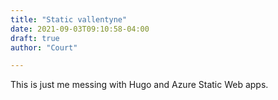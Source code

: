 ```yaml
---
title: "Static vallentyne"
date: 2021-09-03T09:10:58-04:00
draft: true
author: "Court"

---
```


This is just me messing with Hugo and Azure Static Web apps.
